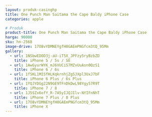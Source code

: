 ```yaml
---
layout: produk-casinghp
title: One Punch Man Saitama the Cape Baldy iPhone Case
categories: apple

# Produk
product-title: One Punch Man Saitama the Cape Baldy iPhone Case
harga: 90000
sku: hn-2568
image-drive: 17O8vYDMNEYgfH0GAEmPNGfcm3tQ_95Mm
gallery:
  - url: 1NSbwEDOD3j-aU-iT5X_JPFzy5ryBzbZD
    title: iPhone 5 / 5s / SE
  - url: 1AwGyurWYK_mJ6VUCiS7MZvUuAsn0QzS1
    title: iPhone 6 / 6s
  - url: 1fSKL1MISfHLKqkrnhjZgSJXpl3UxJ7bF
    title: iPhone 6 Plus / 6s Plus
  - url: 1YQJYDGg22N9GE9TFnDkDwL98Ygy57R9T
    title: iPhone 7 / 8
  - url: 1J5SZx6ofY_R-7A5yIJQJIlv-NYIFnNhT
    title: iPhone 7 Plus / 8 Plus
  - url: 17O8vYDMNEYgfH0GAEmPNGfcm3tQ_95Mm
    title: iPhone X
---
```

